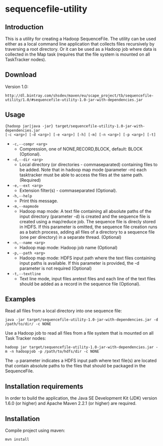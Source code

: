 sequencefile-utility
====================

Introduction
------------

This is a utility for creating a Hadoop SequenceFile. The utility can be 
used either as a local command line application that collects files recursively 
by traversing a root directory. Or it can be used as a Hadoop job where 
data is collected in the Map task (requires that the file system is mounted 
on all TaskTracker nodes).

Download
--------

Version 1.0:

    http://dl.bintray.com/shsdev/maven/eu/scape_project/tb/sequencefile-utility/1.0/#sequencefile-utility-1.0-jar-with-dependencies.jar

Usage
-----

    {hadoop jar|java -jar} target/sequencefile-utility-1.0-jar-with-dependencies.jar 
    [-c <arg>] [-d <arg>] [-e <arg>] [-h] [-m] [-n <arg>] [-p <arg>] [-t]
 
* `-c,--compr <arg>`
    * Compression, one of NONE,RECORD,BLOCK, default: BLOCK (Optional).
* `-d,--dir <arg>`     
    * Local directory (or directories - commaseparated)
      containing files to be added. Note that in hadoop map
      mode (parameter -m) each tasktracker must be able to
      access the files at the same path. (Required)
* `-e,--ext <arg>`     
    * Extension filter(s) - commaseparated (Optional).
* `-h,--help`          
    * Print this message.
* `-m,--mapmode`       
    * Hadoop map mode: A text file containing all absolute
      paths of the input directory (parameter -d) is created
      and the sequence file is created using a map/reduce
      job. The sequence file is direcly stored in HDFS. If
      this parameter is omitted, the sequence file creation
      runs as a batch process, adding all files of a
      directory to a sequence file (one per directory) in a
      separate thread. (Optional)
* `-n,--name <arg>`    
    * Hadoop map mode: Hadoop job name (Optional)
* `-p,--path <arg>`    
    * Hadoop map mode: HDFS input path where the text files
      containing input paths is available. If this parameter
      is provided, the -d parameter is not required
      (Optional)
* `-t,--textline`      
    * Text line mode, input files aretext files and each
      line of the text files should be added as a record in
      the sequence file (Optional).

Examples
--------

Read all files from a local directory into one sequence file:

    java -jar target/sequencefile-utility-1.0-jar-with-dependencies.jar -d /path/to/dir/ -c NONE

Use a Hadoop job to read all files from a file system that is mounted on all
Task Tracker nodes:

    hadoop jar target/sequencefile-utility-1.0-jar-with-dependencies.jar -m -n hadoopjob -p /path/to/hdfs/dir -c NONE

The `-p` parameter indicates a HDFS input path where text file(s) are located 
that contain absolute paths to the files that should be packaged in the SequenceFile.

Installation requirements
-------------------------

In order to build the application, the Java SE Development Kit (JDK) version 
1.6.0 (or higher) and Apache Maven 2.2.1 (or higher) are required. 

Installation
------------

Compile project using maven:

    mvn install

